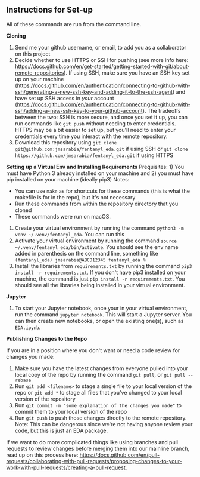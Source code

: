 
## Instructions for Set-up 

All of these commands are run from the command line.

__Cloning__
1. Send me your github username, or email, to add you as a collaborator on this project
2. Decide whether to use HTTPS or SSH for pushing (see more info here: https://docs.github.com/en/get-started/getting-started-with-git/about-remote-repositories).  If using SSH, make sure you have an SSH key set up on your machine (https://docs.github.com/en/authentication/connecting-to-github-with-ssh/generating-a-new-ssh-key-and-adding-it-to-the-ssh-agent) and have set up SSH access in _your_ account (https://docs.github.com/en/authentication/connecting-to-github-with-ssh/adding-a-new-ssh-key-to-your-github-account).   The tradeoffs between the two: SSH is more secure, and once you set it up, you can run commands like `git push` without needing to enter credentials.  HTTPS may be a bit easier to set up, but you'll need to enter your credentials every time you interact with the remote repository.
3. Download this repository using `git clone git@github.com:jmsarabia/fentanyl_eda.git` if using SSH or `git clone https://github.com/jmsarabia/fentanyl_eda.git` if using HTTPS


__Setting up a Virtual Env and Installing Requirements__
Prequisites: 1) You must have Python 3 already installed on your machine and 2) you must have pip installed on your machine (ideally pip3)
Notes:
* You can use `make` as for shortcuts for these commands (this is what the makefile is for in the repo), but it's not necessary
* Run these commands from within the repository directory that you cloned
* These commands were run on macOS. 

1. Create your virtual environment by running the command `python3 -m venv ~/.venv/fentanyl_eda`.  You can run this 
2. Activate your virtual environment by running the command `source ~/.venv/fentanyl_eda/bin/activate`.  You should see the env name added in parenthesis on the command line, something like `(fentanyl_eda) jmsarabia@ABCD12345 fentanyl_eda %`
3. Install the libraries from `requirements.txt` by running the command `pip3 install -r requirements.txt`.  If you don't have pip3 installed on your machine, the command is just `pip install -r requirements.txt`.  You should see all the libraries being installed in your virtual environment.

__Jupyter__
1. To start your Jupyter notebook, once your in your virtual environment, run the command `jupyter notebook`.  This will start a Jupyter server.  You can then create new notebooks, or open the existing one(s), such as `EDA.ipynb`.

__Publishing Changes to the Repo__

If you are in a position where you don't want or need a code review for changes you made:
1. Make sure you have the latest changes from everyone pulled into your local copy of the repo by running the command `git pull`, or `git pull --rebase`
2. Run `git add <filename>` to stage a single file to your local version of the repo or `git add *` to stage all files that you've changed to your local version of the repository
3. Run `git commit -m "some explanation of the changes you made"` to commit them to your local version of the repo
4. Run `git push` to push those changes directly to the remote repository.  Note: This can be dangerous since we're not having anyone review your code, but this is just an EDA package.

If we want to do more complicated things like using branches and pull requests to review changes before merging them into our mainline branch, read up on this process here: https://docs.github.com/en/pull-requests/collaborating-with-pull-requests/proposing-changes-to-your-work-with-pull-requests/creating-a-pull-request.  
